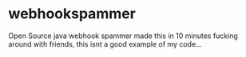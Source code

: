 # webhookspammer
Open Source java webhook spammer
made this in 10 minutes fucking around with friends, this isnt a good example of my code...
